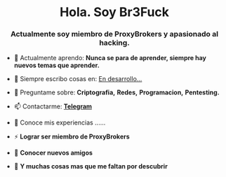 <!-- Br3Fuck Repository Code -->

<h1 align="center">Hola. Soy Br3Fuck</h1>
<h3 align="center">Actualmente soy miembro de ProxyBrokers y apasionado al hacking.</h3>

- 🌱 Actualmente aprendo: **Nunca se para de aprender, siempre hay nuevos temas que aprender.**

- 📝 Siempre escribo cosas en: [En desarrollo...](localhost:8080)

- 💬 Preguntame sobre: **Criptografia,** **Redes,** **Programacion,** **Pentesting.**

- 📫 Contactarme: **[Telegram](https://t.me/br3fuck)**

- 📄 Conoce mis experiencias ......

- ⚡ **Lograr ser miembro de ProxyBrokers**

- 🐢 **Conocer nuevos amigos**

- 🐸 **Y muchas cosas mas que me faltan por descubrir**
